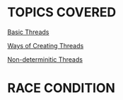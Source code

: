 # TOPICS COVERED

[Basic Threads]()

[Ways of Creating Threads]()

[Non-determinitic Threads]()

# RACE CONDITION
